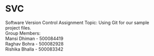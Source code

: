 # SVC
Software Version Control Assignment
Topic: Using Git for our sample project files.
<br>
Group Members:
<br>
Mansi Dhiman - 500084419
<br>
Raghav Bohra - 500082928
<br>
Rishika Bhalla - 500083342
